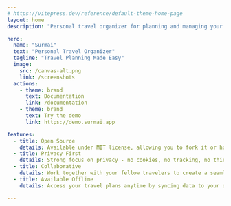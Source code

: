 ```yaml
---
# https://vitepress.dev/reference/default-theme-home-page
layout: home
description: "Personal travel organizer for planning and managing your trips"

hero:
  name: "Surmai"
  text: "Personal Travel Organizer"
  tagline: "Travel Planning Made Easy"
  image:
    src: /canvas-alt.png
    link: /screenshots
  actions:
    - theme: brand
      text: Documentation
      link: /documentation
    - theme: brand
      text: Try the demo
      link: https://demo.surmai.app

features:
  - title: Open Source
    details: Available under MIT license, allowing you to fork it or host it yourself as needed.
  - title: Privacy First
    details: Strong focus on privacy - no cookies, no tracking, no third-party data sharing. Your travel data remains exclusively with you.
  - title: Collaborative
    details: Work together with your fellow travelers to create a seamless travel experience. Share ideas and keep everyone coordinated.
  - title: Available Offline
    details: Access your travel plans anytime by syncing data to your device, ensuring availability even without internet connection.

---
```


